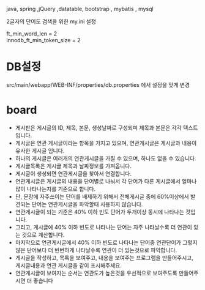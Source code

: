 java, spring ,jQuery ,datatable, bootstrap , mybatis , mysql   

2글자의 단어도 검색을 위한 my.ini 설정 

ft_min_word_len = 2  
innodb_ft_min_token_size = 2  

# DB설정
src/main/webapp/WEB-INF/properties/db.properties 
에서 설정을 맞게 변경


# board  
 * 게시판은 게시글의 ID, 제목, 본문, 생성날짜로 구성되며 제목과 본문은 각각 텍스트 입니다.
 * 게시글은 연관 게시글이라는 항목을 가지고 있으며, 연관게시글은 게시글과 내용이 유사한 게시글 입니다.
 * 하나의 게시글은 여러개의 연관게시글을 가질 수 있으며, 하나도 없을 수 있습니다.
 * 게시글목록은 게시글 제목과 날짜정보를 가져옵니다.
 * 게시글이 생성되면 연관게시글을 찾아서 연결합니다.
 * 연관게시글은 게시글의 내용을 단어별로 나눠서 각 단어가 다른 게시글에서 얼마나 많이 나타나는지를 기준으로 합니다.
 * 단, 문장에 자주쓰이는 단어를 배제하기 위해서 전체게시글 중에 60%이상에서 발견되는 단어는 연관게시글을 파악할때 사용하지 않습니다.
 * 연관게시글이 되는 기준은 40% 이하 빈도 단어가 두개이상 동시에 나타나는 것입니다.
 * 그리고, 게시글에 40% 이하 빈도로 나타나는 단어는 자주 나타날수록 더 연관이 있는 것으로 계산합니다.
 * 마지막으로 연관게시글에서 40% 이하 빈도로 나타나는 단어중 연관단어가 그렇지 않은 단어보다 더 빈번하게 나타날수록 연관이 더 있는것으로 파악합니다.
 * 게시글을 작성하고, 목록을 보여주고, 내용을 보여주는 프로그램을 만들어주시고, 게시글내용과 연관 게시글을 같이 표시해주세요.
 * 연관게시글이 보여지는 순서는 연관도가 높은것을 우선적으로 보여주도록 만들어주시면 더 좋습니다

 

